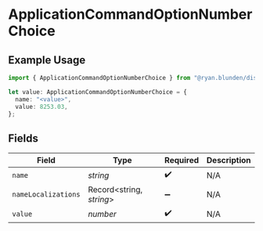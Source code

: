 # ApplicationCommandOptionNumberChoice

## Example Usage

```typescript
import { ApplicationCommandOptionNumberChoice } from "@ryan.blunden/discord-sdk/models/components";

let value: ApplicationCommandOptionNumberChoice = {
  name: "<value>",
  value: 8253.03,
};
```

## Fields

| Field                    | Type                     | Required                 | Description              |
| ------------------------ | ------------------------ | ------------------------ | ------------------------ |
| `name`                   | *string*                 | :heavy_check_mark:       | N/A                      |
| `nameLocalizations`      | Record<string, *string*> | :heavy_minus_sign:       | N/A                      |
| `value`                  | *number*                 | :heavy_check_mark:       | N/A                      |